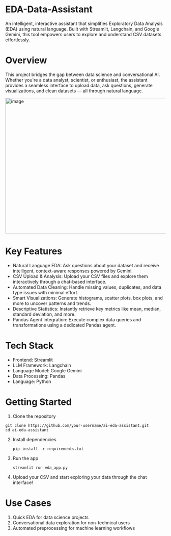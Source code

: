 # EDA-Data-Assistant
An intelligent, interactive assistant that simplifies Exploratory Data Analysis (EDA) using natural language. Built with Streamlit, Langchain, and Google Gemini, this tool empowers users to explore and understand CSV datasets effortlessly.

# Overview
This project bridges the gap between data science and conversational AI. Whether you're a data analyst, scientist, or enthusiast, the assistant provides a seamless interface to upload data, ask questions, generate visualizations, and clean datasets — all through natural language.

<img width="944" height="425" alt="image" src="https://github.com/user-attachments/assets/de988c92-f267-496d-912e-085876df5f74" />

# Key Features
- Natural Language EDA: Ask questions about your dataset and receive intelligent, context-aware responses powered by Gemini.
- CSV Upload & Analysis: Upload your CSV files and explore them interactively through a chat-based interface.
- Automated Data Cleaning: Handle missing values, duplicates, and data type issues with minimal effort.
- Smart Visualizations: Generate histograms, scatter plots, box plots, and more to uncover patterns and trends.
- Descriptive Statistics: Instantly retrieve key metrics like mean, median, standard deviation, and more.
- Pandas Agent Integration: Execute complex data queries and transformations using a dedicated Pandas agent.

# Tech Stack
  * Frontend: Streamlit
  * LLM Framework: Langchain
  * Language Model: Google Gemini
  * Data Processing: Pandas
  * Language: Python

# Getting Started
1. Clone the repository
  ```text
  git clone https://github.com/your-username/ai-eda-assistant.git
  cd ai-eda-assistant
  ```

2. Install dependencies
   ```text
   pip install -r requirements.txt
   ```
3. Run the app
   ```text
   streamlit run eda_app.py
   ```
4. Upload your CSV and start exploring your data through the chat interface!

# Use Cases
1) Quick EDA for data science projects
2) Conversational data exploration for non-technical users
3) Automated preprocessing for machine learning workflows
